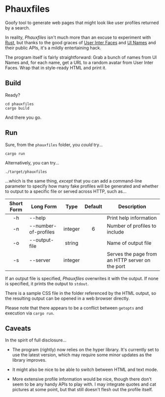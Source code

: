 Phauxfiles
==========

Goofy tool to generate web pages that might look like user profiles returned by a search.

In reality, _Phauxfiles_ isn't much more than an excuse to experiment with [Rust](http://rust-lang.org/), but thanks to the good graces of [User Inter Faces](http://uifaces.com/) and [UI Names](http://uinames.com/) and their public APIs, it's a mildly entertaining hack.

The program itself is fairly straightforward:  Grab a bunch of names from UI Names and, for each name, get a URL to a random avatar from User Inter Faces.  Wrap that in style-ready HTML and print it.

Build
-----

Ready?

    cd phauxfiles
    cargo build

And there you go.

Run
---

Sure, from the `phauxfiles` folder, you _could_ try...

    cargo run

Alternatively, you can try...

    ./target/phauxfiles

...which is the same thing, _except_ that you can add a command-line parameter to specify how many fake profiles will be generated and whether to output to a specific file or served across HTTP, such as...

|**Short Form**|**Long Form**|**Type** |**Default**|**Description**|
|:------------:| ----------- |:-------:|:---------:| ------------- |
| -h | --help                |         |           | Print help information |
| -n | --number-of-profiles  | integer | 6         | Number of profiles to include |
| -o | --output-file         | string  |           | Name of output file |
| -s | --server              | integer |           | Serves the page from an HTTP server on the port |

If an output file is specified, _Phauxfiles_ overwrites it with the output.  If none is specified, it prints the output to `stdout`.

There is a sample CSS file in the folder referenced by the HTML output, so the resulting output can be opened in a web browser directly.

Please note that there appears to be a conflict between `getopts` and execution via `cargo run`.

Caveats
-------

In the spirit of full disclosure...

 - The program (rightly) now relies on the hyper library.  It's currently set to use the latest version, which may require some minor updates as the library improves.

 - It might also be nice to be able to switch between HTML and text mode.

 - More extensive profile information would be nice, though there don't seem to be any handy APIs to play with.  I may integrate quotes and cat pictures at some point, but that still doesn't flesh out the profile itself.


